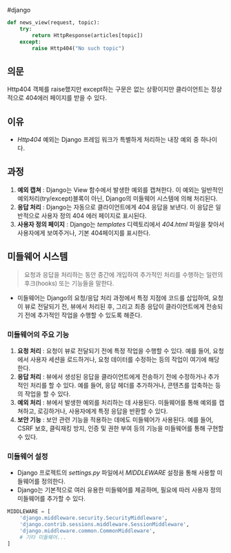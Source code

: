 #django 
``` python
def news_view(request, topic):
	try:
		return HttpResponse(articles[topic])
	except:
		raise Http404("No such topic")
```
## 의문
Http404 객체를 raise했지만 except하는 구문은 없는 상황이지만 클라이언트는 정상적으로 404에러 페이지를 받을 수 있다.
## 이유
- *Http404* 예외는 Django 프레임 워크가 특별하게 처리하는 내장 예외 중 하나이다.
## 과정
1. **예외 캡쳐** : Django는 View 함수에서 발생한 예외를 캡쳐한다. 이 예외는 일반적인 예외처리(try/except)블록이 아닌, Django의 미들웨어 시스템에 의해 처리된다.
2. **응답 처리** : Django는 자동으로 클라이언트에게 404 응답을 보낸다. 이 응답은 일반적으로 사용자 정의 404 에러 페이지로 표시된다.
3. **사용자 정의 페이지** : Django는 *templates* 디렉토리에서 *404.html* 파일을 찾아서 사용자에게 보여주거나, 기본 404페이지를 표시한다.

## 미들웨어 시스템
> 요청과 응답을 처리하는 동안 중간에 개입하여 추가적인 처리를 수행하는 일련의 후크(hooks) 또는 기능들을 말한다.
- 미들웨어는 Django의 요청/응답 처리 과정에서 특정 지점에 코드를 삽입하여, 요청이 뷰로 전달되기 전, 뷰에서 처리된 후, 그리고 최종 응답이 클라이언트에게 전송되기 전에 추가적인 작업을 수행할 수 있도록 해준다.
### 미들웨어의 주요 기능
1. **요청 처리** : 요청이 뷰로 전달되기 전에 특정 작업을 수행할 수 있다.
	   예를 들어, 요청에서 사용자 세션을 로드하거나, 요청 데이터를 수정하는 등의 작업이 여기에 해당한다.
2. **응답 처리** : 뷰에서 생성된 응답을 클라이언트에게 전송하기 전에 수정하거나 추가적인 처리를 할 수 있다.
	   예를 들어, 응답 헤더를 추가하거나, 콘텐츠를 압축하는 등의 작업을 할 수 있다.
3. **예외 처리** : 뷰에서 발생한 예외를 처리하는 데 사용된다. 미들웨어를 통해 예외를 캡쳐하고, 로깅하거나, 사용자에게 특정 응답을 반환할 수 있다.
4. **보안 기능** : 보안 관련 기능을 적용하는 데에도 미들웨어가 사용된다.
	   예를 들어, CSRF 보호, 클릭재킹 방지, 인증 및 권한 부여 등의 기능을 미들웨어를 통해 구현할 수 있다.
### 미들웨어 설정
- Django 프로젝트의 *settings.py* 파일에서 *MIDDLEWARE* 설정을 통해 사용할 미들웨어를 정의한다.
- Django는 기본적으로 여러 유용한 미들웨어를 제공하며, 필요에 따러 사용자 정의 미들웨어를 추가할 수 있다.
``` python
MIDDLEWARE = [
    'django.middleware.security.SecurityMiddleware',
    'django.contrib.sessions.middleware.SessionMiddleware',
    'django.middleware.common.CommonMiddleware',
    # 기타 미들웨어...
]
```
